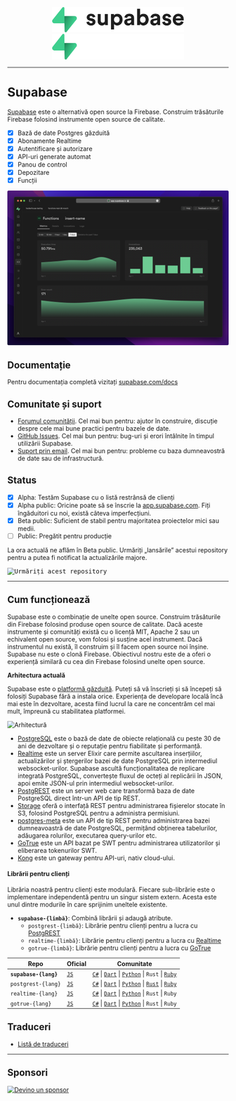 <p align="center">
<img width="300" src="https://raw.githubusercontent.com/supabase/supabase/master/packages/common/assets/images/supabase-logo-wordmark--light.svg#gh-light-mode-only">
<img width="300" src="https://raw.githubusercontent.com/supabase/supabase/master/packages/common/assets/images/supabase-logo-wordmark--dark.svg#gh-dark-mode-only">
</p>

---

# Supabase

[Supabase](https://supabase.com) este o alternativă open source la Firebase. Construim trăsăturile Firebase folosind instrumente open source de calitate.

- [x] Bază de date Postgres găzduită
- [x] Abonamente Realtime
- [x] Autentificare și autorizare
- [x] API-uri generate automat
- [x] Panou de control
- [x] Depozitare
- [x] Funcții

![Supabase Dashboard](https://raw.githubusercontent.com/supabase/supabase/master/apps/www/public/images/github/supabase-dashboard.png)

## Documentație

Pentru documentația completă vizitați [supabase.com/docs](https://supabase.com/docs)

## Comunitate și suport

- [Forumul comunității](https://github.com/supabase/supabase/discussions). Cel mai bun pentru: ajutor în construire, discuție despre cele mai bune practici pentru bazele de date.
- [GitHub Issues](https://github.com/supabase/supabase/issues). Cel mai bun pentru: bug-uri și erori întâlnite în timpul utilizării Supabase.
- [Suport prin email](https://supabase.com/docs/support#business-support). Cel mai bun pentru: probleme cu baza dumneavostră de date sau de infrastructură.

## Status

- [x] Alpha: Testăm Supabase cu o listă restrânsă de clienți
- [x] Alpha public: Oricine poate să se înscrie la [app.supabase.com](https://app.supabase.com). Fiți îngăduitori cu noi, există câteva imperfecțiuni.
- [x] Beta public: Suficient de stabil pentru majoritatea proiectelor mici sau medii.
- [ ] Public: Pregătit pentru producție

La ora actuală ne aflăm în Beta public. Urmăriți „lansările” acestui repository pentru a putea fi notificat la actualizările majore.

<kbd><img src="https://raw.githubusercontent.com/supabase/supabase/d5f7f413ab356dc1a92075cb3cee4e40a957d5b1/web/static/watch-repo.gif" alt="Urmăriți acest repository"/></kbd>

---

## Cum funcționează

Supabase este o combinație de unelte open source. Construim trăsăturile din Firebase folosind produse open source de calitate. Dacă aceste instrumente și comunități există cu o licență MIT, Apache 2 sau un echivalent open source, vom folosi și susține acel instrument. Dacă instrumentul nu există, îl construim și îl facem open source noi înșine. Supabase nu este o clonă Firebase. Obiectivul nostru este de a oferi o experiență similară cu cea din Firebase folosind unelte open source.

**Arhitectura actuală**

Supabase este o [platformă găzduită](https://app.supabase.com). Puteți să vă înscrieți și să începeți să folosiți Supabase fără a instala orice. Experiența de developare locală încă mai este în dezvoltare, acesta fiind lucrul la care ne concentrăm cel mai mult, împreună cu stabilitatea platformei.

![Arhitectură](https://user-images.githubusercontent.com/70828596/187547862-ffa9d058-0c3a-4851-a3e7-92ccfca4b596.png)

- [PostgreSQL](https://www.postgresql.org/) este o bază de date de obiecte relațională cu peste 30 de ani de dezvoltare și o reputație pentru fiabilitate și performanță.
- [Realtime](https://github.com/supabase/realtime) este un server Elixir care permite ascultarea inserțiilor, actualizărilor și ștergerilor bazei de date PostgreSQL prin intermediul websocket-urilor. Supabase ascultă funcționalitatea de replicare integrată PostgreSQL, convertește fluxul de octeți al replicării în JSON, apoi emite JSON-ul prin intermediul websocket-urilor.
- [PostgREST](http://postgrest.org/) este un server web care transformă baza de date PostgreSQL direct într-un API de tip REST.
- [Storage](https://github.com/supabase/storage-api) oferă o interfață REST pentru administrarea fișierelor stocate în S3, folosind PostgreSQL pentru a administra permisiuni.
- [postgres-meta](https://github.com/supabase/postgres-meta) este un API de tip REST pentru administrarea bazei dumneavoastră de date PostgreSQL, permițând obținerea tabelurilor, adăugarea rolurilor, executarea query-urilor etc.
- [GoTrue](https://github.com/netlify/gotrue) este un API bazat pe SWT pentru administrarea utilizatorilor și eliberarea tokenurilor SWT.
- [Kong](https://github.com/Kong/kong) este un gateway pentru API-uri, nativ cloud-ului.

#### Librării pentru clienți

Librăria noastră pentru clienți este modulară. Fiecare sub-librărie este o implementare independentă pentru un singur sistem extern. Acesta este unul dintre modurile în care sprijinim uneltele existente.

- **`supabase-{limbă}`**: Combină librării și adaugă atribute.
  - `postgrest-{limbă}`: Librărie pentru clienți pentru a lucra cu [PostgREST](https://github.com/postgrest/postgrest)
  - `realtime-{limbă}`: Librărie pentru clienți pentru a lucra cu [Realtime](https://github.com/supabase/realtime)
  - `gotrue-{limbă}`: Librărie pentru clienți pentru a lucra cu [GoTrue](https://github.com/netlify/gotrue)

| Repo                  | Oficial                                          | Comunitate                                                                                                                                                                                                                                                                       |
| --------------------- | ------------------------------------------------ | -------------------------------------------------------------------------------------------------------------------------------------------------------------------------------------------------------------------------------------------------------------------------------- |
| **`supabase-{lang}`** | [`JS`](https://github.com/supabase/supabase-js)  | [`C#`](https://github.com/supabase/supabase-csharp) \| [`Dart`](https://github.com/supabase/supabase-dart) \| [`Python`](https://github.com/supabase/supabase-py) \| `Rust` \| [`Ruby`](https://github.com/supabase/supabase-rb)                                                 |
| `postgrest-{lang}`    | [`JS`](https://github.com/supabase/postgrest-js) | [`C#`](https://github.com/supabase/postgrest-csharp) \| [`Dart`](https://github.com/supabase/postgrest-dart) \| [`Python`](https://github.com/supabase/postgrest-py) \| [`Rust`](https://github.com/supabase/postgrest-rs) \| [`Ruby`](https://github.com/supabase/postgrest-rb) |
| `realtime-{lang}`     | [`JS`](https://github.com/supabase/realtime-js)  | [`C#`](https://github.com/supabase/realtime-csharp) \| [`Dart`](https://github.com/supabase/realtime-dart) \| [`Python`](https://github.com/supabase/realtime-py) \| `Rust` \| `Ruby`                                                                                            |
| `gotrue-{lang}`       | [`JS`](https://github.com/supabase/gotrue-js)    | [`C#`](https://github.com/supabase/gotrue-csharp) \| [`Dart`](https://github.com/supabase/gotrue-dart) \| [`Python`](https://github.com/supabase/gotrue-py) \| `Rust` \| `Ruby`                                                                                                  |

<!--- Remove this list if you're traslating to another language, it's hard to keep updated across multiple files-->
<!--- Keep only the link to the list of translation files-->

## Traduceri

- [Listă de traduceri](/i18n/languages.md) <!--- Keep only this -->

---

## Sponsori

[![Devino un sponsor](https://user-images.githubusercontent.com/10214025/90518111-e74bbb00-e198-11ea-8f88-c9e3c1aa4b5b.png)](https://github.com/sponsors/supabase)
